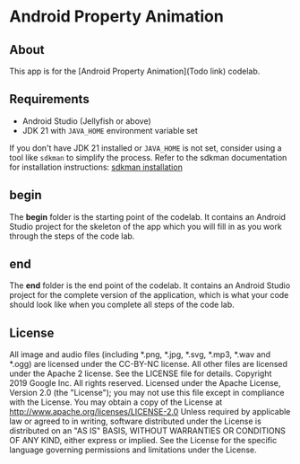Android Property Animation
================================
## About
This app is for the [Android Property Animation](Todo link) codelab.

## Requirements

* Android Studio (Jellyfish or above)
* JDK 21 with `JAVA_HOME` environment variable set

If you don't have JDK 21 installed or `JAVA_HOME` is not set, consider using a tool like `sdkman` to simplify the process. Refer to the sdkman documentation for installation instructions: [sdkman installation](https://sdkman.io/install) 

## begin
The **begin** folder is the starting point of the codelab.
It contains an Android Studio project for the skeleton of the app which
you will fill in as you work through the steps of the code lab.

## end
The **end** folder is the end point of the codelab.
It contains an Android Studio project for the complete version of the application,
which is what your code should look like when you complete all steps of the
code lab.

## License
All image and audio files (including *.png, *.jpg, *.svg, *.mp3, *.wav
and *.ogg) are licensed under the CC-BY-NC license. All other files are
licensed under the Apache 2 license. See the LICENSE file for details.
    Copyright 2019 Google Inc. All rights reserved.
    Licensed under the Apache License, Version 2.0 (the "License");
    you may not use this file except in compliance with the License.
    You may obtain a copy of the License at
        http://www.apache.org/licenses/LICENSE-2.0
    Unless required by applicable law or agreed to in writing, software
    distributed under the License is distributed on an "AS IS" BASIS,
    WITHOUT WARRANTIES OR CONDITIONS OF ANY KIND, either express or implied.
    See the License for the specific language governing permissions and
    limitations under the License.

